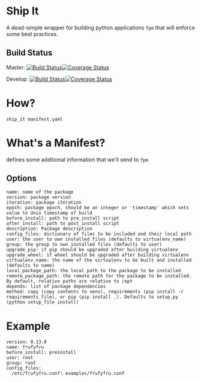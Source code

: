Ship It
=======
A dead-simple wrapper for building python applications ``fpm`` that will enforce some best practices.

Build Status
------------
Master: [![Build Status](https://travis-ci.org/robdennis/ship_it.svg?branch=master)](https://travis-ci.org/robdennis/ship_it)[![Coverage Status](https://coveralls.io/repos/robdennis/ship_it/badge.png?branch=master)](https://coveralls.io/r/robdennis/ship_it?branch=master)

Develop: [![Build Status](https://travis-ci.org/robdennis/ship_it.svg?branch=develop)](https://travis-ci.org/robdennis/ship_it)[![Coverage Status](https://coveralls.io/repos/robdennis/ship_it/badge.png?branch=develop)](https://coveralls.io/r/robdennis/ship_it?branch=develop)


How?
====

```
ship_it manifest.yaml
```

What's a Manifest?
==================

defines some additional information that we'll send to ``fpm``

Options
-------

	name: name of the package
	version: package version
	iteration: package iteration
	epoch: package epoch, should be an integer or 'timestamp' which sets value to Unix timestamp of build
	before_install: path to pre_install script
	after_install: path to post_install script
	description: Package description
	config_files: dictionary of files to be included and their local path
	user: the user to own installed files (defaults to virtualenv_name)
	group: the group to own installed files (defaults to user)
	upgrade_pip: if pip should be upgraded after building virtualenv
	upgrade_wheel: if wheel should be upgraded after building virtualenv
	virtualenv_name: the name of the virtualenv to be built and installed (defaults to name)
	local_package_path: the local path to the package to be installed
	remote_package_path: the remote path for the package to be installed. By default, relative paths are relative to /opt
	depends: list of package dependencies
	method: copy (copy contents to venv), requirements (pip install -r requirements_file), or pip (pip install .). Defaults to setup.py (python setup_file install)


Example
=======

    version: 0.13.0
    name: frufyfru
    before_install: preinstall
    user: root
    group: root
    config_files:
      /etc/frufyfru.conf: examples/frufyfru.conf
